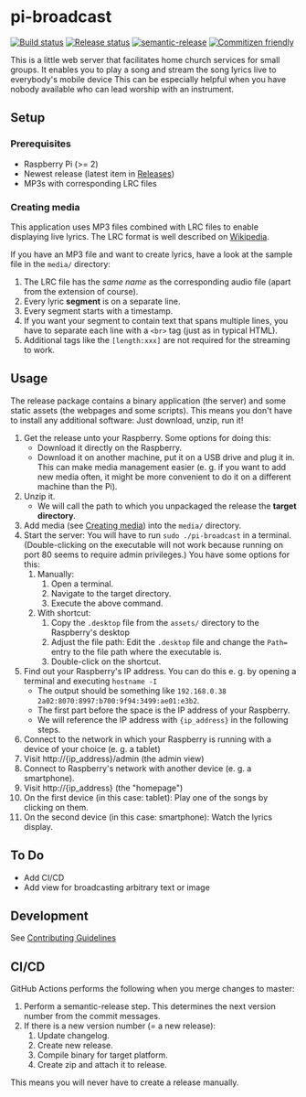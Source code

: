 # pi-broadcast

[![Build status](https://github.com/jscheytt/pi-broadcast/workflows/build/badge.svg)](https://github.com/jscheytt/pi-broadcast/actions?query=workflow%3Abuild)
[![Release status](https://github.com/jscheytt/pi-broadcast/workflows/release/badge.svg)](https://github.com/jscheytt/pi-broadcast/actions?query=workflow%3Arelease)
[![semantic-release](https://img.shields.io/badge/%20%20%F0%9F%93%A6%F0%9F%9A%80-semantic--release-e10079.svg)](https://github.com/semantic-release/semantic-release)
[![Commitizen friendly](https://img.shields.io/badge/commitizen-friendly-brightgreen.svg)](http://commitizen.github.io/cz-cli/)

This is a little web server that facilitates home church services for small groups.
It enables you to play a song and stream the song lyrics live to everybody's mobile device
This can be especially helpful when you have nobody available who can lead worship with an instrument.

## Setup

### Prerequisites

* Raspberry Pi (>= 2)
* Newest release (latest item in [Releases](https://github.com/jscheytt/pi-broadcast/releases))
* MP3s with corresponding LRC files

### Creating media

This application uses MP3 files combined with LRC files to enable displaying live lyrics.
The LRC format is well described on [Wikipedia](https://en.wikipedia.org/wiki/LRC_(file_format)).

If you have an MP3 file and want to create lyrics, have a look at the sample file in the `media/` directory:

1. The LRC file has the *same name* as the corresponding audio file (apart from the extension of course).
1. Every lyric **segment** is on a separate line.
1. Every segment starts with a timestamp.
1. If you want your segment to contain text that spans multiple lines, you have to separate each line with a `<br>` tag (just as in typical HTML).
1. Additional tags like the `[length:xxx]` are not required for the streaming to work.

## Usage

The release package contains a binary application (the server) and some static assets (the webpages and some scripts).
This means you don't have to install any additional software: Just download, unzip, run it!

1. Get the release unto your Raspberry. Some options for doing this:
    * Download it directly on the Raspberry.
    * Download it on another machine, put it on a USB drive and plug it in. This can make media management easier (e. g. if you want to add new media often, it might be more convenient to do it on a different machine than the Pi).
1. Unzip it.
    * We will call the path to which you unpackaged the release the **target directory**.
1. Add media (see [Creating media](#creating-media)) into the `media/` directory.
1. Start the server: You will have to run `sudo ./pi-broadcast` in a terminal. (Double-clicking on the executable will not work because running on port 80 seems to require admin privileges.) You have some options for this:
    1. Manually:
        1. Open a terminal.
        1. Navigate to the target directory.
        1. Execute the above command.
    1. With shortcut:
        1. Copy the `.desktop` file from the `assets/` directory to the Raspberry's desktop
        1. Adjust the file path: Edit the `.desktop` file and change the `Path=` entry to the file path where the executable is.
        1. Double-click on the shortcut.
1. Find out your Raspberry's IP address. You can do this e. g. by opening a terminal and executing `hostname -I`
    * The output should be something like `192.168.0.38 2a02:8070:8997:b700:9f94:3499:ae01:e3b2`.
    * The first part before the space is the IP address of your Raspberry.
    * We will reference the IP address with `{ip_address}` in the following steps.
1. Connect to the network in which your Raspberry is running with a device of your choice (e. g. a tablet)
1. Visit http://{ip_address}/admin (the admin view)
1. Connect to Raspberry's network with another device (e. g. a smartphone).
1. Visit http://{ip_address} (the "homepage")
1. On the first device (in this case: tablet): Play one of the songs by clicking on them.
1. On the second device (in this case: smartphone): Watch the lyrics display.

## To Do

* Add CI/CD
* Add view for broadcasting arbitrary text or image

## Development

See [Contributing Guidelines](CONTRIBUTING.md)

## CI/CD

GitHub Actions performs the following when you merge changes to master:

1. Perform a semantic-release step. This determines the next version number from the commit messages.
1. If there is a new version number (= a new release):
    1. Update changelog.
    1. Create new release.
    1. Compile binary for target platform.
    1. Create zip and attach it to release.

This means you will never have to create a release manually.
